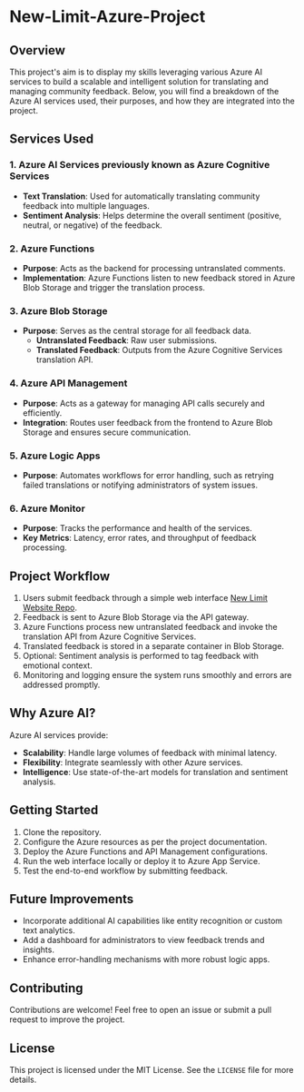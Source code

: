 # New-Limit-Azure-Project
## Overview
This project's aim is to display my skills leveraging various Azure AI services to build a scalable and intelligent solution for translating and managing community feedback. Below, you will find a breakdown of the Azure AI services used, their purposes, and how they are integrated into the project.

## Services Used

### 1. **Azure AI Services previously known as Azure Cognitive Services**
- **Text Translation**: Used for automatically translating community feedback into multiple languages.
- **Sentiment Analysis**: Helps determine the overall sentiment (positive, neutral, or negative) of the feedback.

### 2. **Azure Functions**
- **Purpose**: Acts as the backend for processing untranslated comments.
- **Implementation**: Azure Functions listen to new feedback stored in Azure Blob Storage and trigger the translation process.

### 3. **Azure Blob Storage**
- **Purpose**: Serves as the central storage for all feedback data.
  - **Untranslated Feedback**: Raw user submissions.
  - **Translated Feedback**: Outputs from the Azure Cognitive Services translation API.

### 4. **Azure API Management**
- **Purpose**: Acts as a gateway for managing API calls securely and efficiently.
- **Integration**: Routes user feedback from the frontend to Azure Blob Storage and ensures secure communication.

### 5. **Azure Logic Apps**
- **Purpose**: Automates workflows for error handling, such as retrying failed translations or notifying administrators of system issues.

### 6. **Azure Monitor**
- **Purpose**: Tracks the performance and health of the services.
- **Key Metrics**: Latency, error rates, and throughput of feedback processing.

## Project Workflow
1. Users submit feedback through a simple web interface [New Limit Website Repo](https://github.com/Xaidor/New-Limit-Website-.git).
2. Feedback is sent to Azure Blob Storage via the API gateway.
3. Azure Functions process new untranslated feedback and invoke the translation API from Azure Cognitive Services.
4. Translated feedback is stored in a separate container in Blob Storage.
5. Optional: Sentiment analysis is performed to tag feedback with emotional context.
6. Monitoring and logging ensure the system runs smoothly and errors are addressed promptly.

## Why Azure AI?
Azure AI services provide:
- **Scalability**: Handle large volumes of feedback with minimal latency.
- **Flexibility**: Integrate seamlessly with other Azure services.
- **Intelligence**: Use state-of-the-art models for translation and sentiment analysis.

## Getting Started
1. Clone the repository.
2. Configure the Azure resources as per the project documentation.
3. Deploy the Azure Functions and API Management configurations.
4. Run the web interface locally or deploy it to Azure App Service.
5. Test the end-to-end workflow by submitting feedback.

## Future Improvements
- Incorporate additional AI capabilities like entity recognition or custom text analytics.
- Add a dashboard for administrators to view feedback trends and insights.
- Enhance error-handling mechanisms with more robust logic apps.

## Contributing
Contributions are welcome! Feel free to open an issue or submit a pull request to improve the project.

## License
This project is licensed under the MIT License. See the `LICENSE` file for more details.
